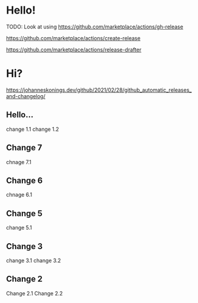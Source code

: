 # Hello!

TODO: Look at using https://github.com/marketplace/actions/gh-release

https://github.com/marketplace/actions/create-release

https://github.com/marketplace/actions/release-drafter

# Hi?
https://johanneskonings.dev/github/2021/02/28/github_automatic_releases_and-changelog/

## Hello...
change 1.1
change 1.2

## Change 7
chnage 7.1


## Change 6
chnage 6.1

## Change 5
change 5.1

## Change 3
change 3.1
change 3.2

## Change 2
Change 2.1
Change 2.2

